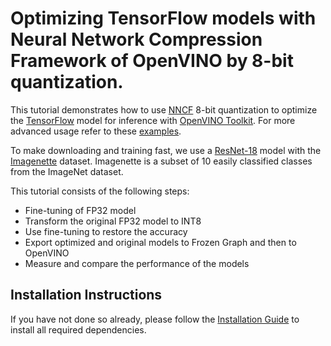 # Optimizing TensorFlow models with Neural Network Compression Framework of OpenVINO by 8-bit quantization.

This tutorial demonstrates how to use [NNCF](https://github.com/openvinotoolkit/nncf) 8-bit quantization to optimize the 
[TensorFlow](https://www.tensorflow.org) model for inference with [OpenVINO Toolkit](https://docs.openvinotoolkit.org/). 
For more advanced usage refer to these [examples](https://github.com/openvinotoolkit/nncf/tree/develop/examples).

To make downloading and training fast, we use a [ResNet-18](https://arxiv.org/abs/1512.03385) model with the 
[Imagenette](http://cs231n.stanford.edu/reports/2015/pdfs/leonyao_final.pdf) dataset. Imagenette is a subset of 10 easily classified classes from the ImageNet dataset.

This tutorial consists of the following steps:
- Fine-tuning of FP32 model
- Transform the original FP32 model to INT8
- Use fine-tuning to restore the accuracy
- Export optimized and original models to Frozen Graph and then to OpenVINO
- Measure and compare the performance of the models

## Installation Instructions

If you have not done so already, please follow the [Installation Guide](../../README.md) to install all required dependencies.
